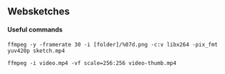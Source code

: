 ## Websketches


#### Useful commands

```
ffmpeg -y -framerate 30 -i [folder]/%07d.png -c:v libx264 -pix_fmt yuv420p sketch.mp4

ffmpeg -i video.mp4 -vf scale=256:256 video-thumb.mp4
```
